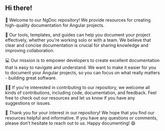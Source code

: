 ## Hi there!

👋 Welcome to our NgDoc repository! We provide resources for creating high-quality documentation for Angular projects.

📝 Our tools, templates, and guides can help you document your project effectively, whether you're working solo or with a team. We believe that clear and concise documentation is crucial for sharing knowledge and improving collaboration.

💻 Our mission is to empower developers to create excellent documentation that is easy to navigate and understand. We want to make it easier for you to document your Angular projects, so you can focus on what really matters - building great software.

👨‍💻 If you're interested in contributing to our repository, we welcome all kinds of contributions, including code, documentation, and feedback. Feel free to check out our resources and let us know if you have any suggestions or issues.

🙌 Thank you for your interest in our repository! We hope that you find our resources helpful and informative. If you have any questions or comments, please don't hesitate to reach out to us. Happy documenting! 😄

